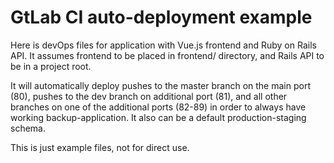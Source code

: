 # GtLab CI auto-deployment example

Here is devOps files for application with Vue.js frontend and Ruby on Rails API. It assumes frontend to be placed in frontend/ directory, and Rails API to be in a project root.

It will automatically deploy pushes to the master branch on the main port (80), pushes to the dev branch on additional port (81), and all other branches on one of the additional ports (82-89) in order to always have working backup-application. It also can be a default production-staging schema.

This is just example files, not for direct use.
